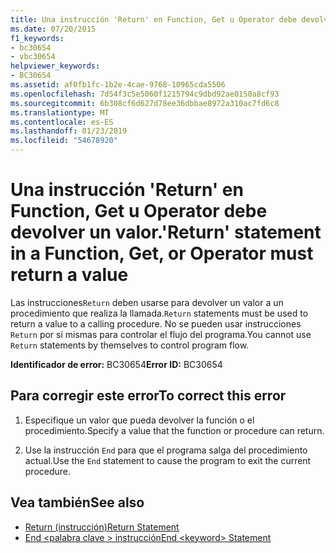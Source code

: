 ```yaml
---
title: Una instrucción 'Return' en Function, Get u Operator debe devolver un valor.
ms.date: 07/20/2015
f1_keywords:
- bc30654
- vbc30654
helpviewer_keywords:
- BC30654
ms.assetid: af0fb1fc-1b2e-4cae-9768-10965cda5506
ms.openlocfilehash: 7d54f3c5e5060f1215794c9dbd92ae0150a8cf93
ms.sourcegitcommit: 6b308cf6d627d78ee36dbbae8972a310ac7fd6c8
ms.translationtype: MT
ms.contentlocale: es-ES
ms.lasthandoff: 01/23/2019
ms.locfileid: "54678920"
---
```

# <a name="return-statement-in-a-function-get-or-operator-must-return-a-value"></a><span data-ttu-id="ebe7f-102">Una instrucción 'Return' en Function, Get u Operator debe devolver un valor.</span><span class="sxs-lookup"><span data-stu-id="ebe7f-102">'Return' statement in a Function, Get, or Operator must return a value</span></span>
<span data-ttu-id="ebe7f-103">Las instrucciones`Return` deben usarse para devolver un valor a un procedimiento que realiza la llamada.</span><span class="sxs-lookup"><span data-stu-id="ebe7f-103">`Return` statements must be used to return a value to a calling procedure.</span></span> <span data-ttu-id="ebe7f-104">No se pueden usar instrucciones `Return` por sí mismas para controlar el flujo del programa.</span><span class="sxs-lookup"><span data-stu-id="ebe7f-104">You cannot use `Return` statements by themselves to control program flow.</span></span>  
  
 <span data-ttu-id="ebe7f-105">**Identificador de error:** BC30654</span><span class="sxs-lookup"><span data-stu-id="ebe7f-105">**Error ID:** BC30654</span></span>  
  
## <a name="to-correct-this-error"></a><span data-ttu-id="ebe7f-106">Para corregir este error</span><span class="sxs-lookup"><span data-stu-id="ebe7f-106">To correct this error</span></span>  
  
1.  <span data-ttu-id="ebe7f-107">Especifique un valor que pueda devolver la función o el procedimiento.</span><span class="sxs-lookup"><span data-stu-id="ebe7f-107">Specify a value that the function or procedure can return.</span></span>  
  
2.  <span data-ttu-id="ebe7f-108">Use la instrucción `End` para que el programa salga del procedimiento actual.</span><span class="sxs-lookup"><span data-stu-id="ebe7f-108">Use the `End` statement to cause the program to exit the current procedure.</span></span>  
  
## <a name="see-also"></a><span data-ttu-id="ebe7f-109">Vea también</span><span class="sxs-lookup"><span data-stu-id="ebe7f-109">See also</span></span>
- [<span data-ttu-id="ebe7f-110">Return (instrucción)</span><span class="sxs-lookup"><span data-stu-id="ebe7f-110">Return Statement</span></span>](../../visual-basic/language-reference/statements/return-statement.md)
- [<span data-ttu-id="ebe7f-111">End \<palabra clave > instrucción</span><span class="sxs-lookup"><span data-stu-id="ebe7f-111">End \<keyword> Statement</span></span>](../../visual-basic/language-reference/statements/end-keyword-statement.md)
